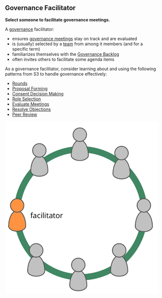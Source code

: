 ## Governance Facilitator

**Select someone to facilitate governance meetings.**

A [governance](section:governance) facilitator:

-   ensures [governance meetings](section:governance-meeting) stay on track and are evaluated
-   is (usually) selected by a [team](glossary:team) from among it members (and for a specific term)
-   familiarizes themselves with the [Governance Backlog](section:governance-backlog)
-   often invites others to facilitate some agenda items

As a governance facilitator, consider learning about and using the following patterns from S3 to handle governance effectively:

-   [Rounds](section:rounds)
-   [Proposal Forming](section:proposal-forming)
-   [Consent Decision Making](section:consent-decision-making)
-   [Role Selection](section:role-selection)
-   [Evaluate Meetings](section:evaluate-meetings)
-   [Resolve Objections](section:resolve-objections)
-   [Peer Review](section:peer-review)

![The governance facilitator is typically a member of the team](img/circle/facilitator.png)
